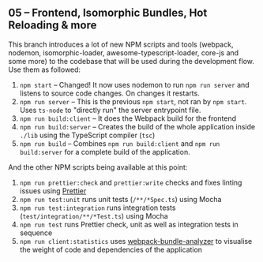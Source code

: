 ## 05 – Frontend, Isomorphic Bundles, Hot Reloading & more

This branch introduces a lot of new NPM scripts and tools (webpack, nodemon, isomorphic-loader, awesome-typescript-loader, core-js and some more) to the codebase that will be used during the development flow. Use them as followed:

1. `npm start` – Changed! It now uses nodemon to run `npm run server` and listens to source code changes. On changes it restarts.
2. `npm run server` – This is the previous `npm start`, not ran by `npm start`. Uses `ts-node` to "directly run" the server entrypoint file.
3. `npm run build:client` – It does the Webpack build for the frontend
4. `npm run build:server` – Creates the build of the whole application inside `./lib` using the TypeScript compiler (`tsc`)
5. `npm run build` – Combines `npm run build:client` and `npm run build:server` for a complete build of the application.

And the other NPM scripts being available at this point:

1. `npm run prettier:check` and `prettier:write` checks and fixes linting issues using [Prettier](https://prettier.io/)
2. `npm run test:unit` runs unit tests (`/**/*Spec.ts`) using Mocha
3. `npm run test:integration` runs integration tests (`test/integration/**/*Test.ts`) using Mocha
4. `npm run test` runs Prettier check, unit as well as integration tests in sequence
5. `npm run client:statistics` uses [webpack-bundle-analyzer](https://www.npmjs.com/package/webpack-bundle-analyzer) to visualise the weight of code and dependencies of the application
